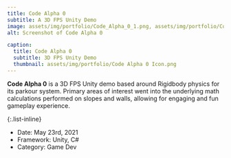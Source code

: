 ```yaml
---
title: Code Alpha 0
subtitle: A 3D FPS Unity Demo
image: assets/img/portfolio/Code_Alpha_0_1.png, assets/img/portfolio/Code_Alpha_0_2.png
alt: Screenshot of Code Alpha 0

caption:
  title: Code Alpha 0
  subtitle: 3D FPS Unity Demo
  thumbnail: assets/img/portfolio/Code Alpha 0 Icon.png
---
```

**Code Alpha 0** is a 3D FPS Unity demo based around Rigidbody physics for its parkour system. Primary areas of interest went into the underlying math calculations performed on slopes and walls, allowing for engaging and fun gameplay experience.

{:.list-inline}
- Date: May 23rd, 2021
- Framework: Unity, C#
- Category: Game Dev

